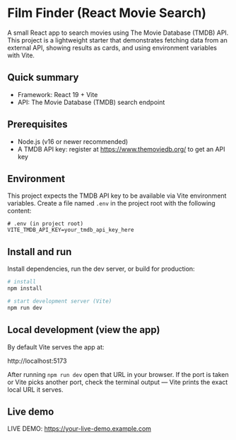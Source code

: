 # Film Finder (React Movie Search)

A small React app to search movies using The Movie Database (TMDB) API. This project is a lightweight starter that demonstrates fetching data from an external API, showing results as cards, and using environment variables with Vite.

## Quick summary

- Framework: React 19 + Vite
- API: The Movie Database (TMDB) search endpoint

## Prerequisites

- Node.js (v16 or newer recommended)
- A TMDB API key: register at https://www.themoviedb.org/ to get an API key

## Environment

This project expects the TMDB API key to be available via Vite environment variables. Create a file named `.env` in the project root with the following content:

```env
# .env (in project root)
VITE_TMDB_API_KEY=your_tmdb_api_key_here
```

## Install and run

Install dependencies, run the dev server, or build for production:

```bash
# install
npm install

# start development server (Vite)
npm run dev
```

## Local development (view the app)

By default Vite serves the app at:

http://localhost:5173

After running `npm run dev` open that URL in your browser. If the port is taken or Vite picks another port, check the terminal output — Vite prints the exact local URL it serves.

## Live demo

LIVE DEMO: https://your-live-demo.example.com

